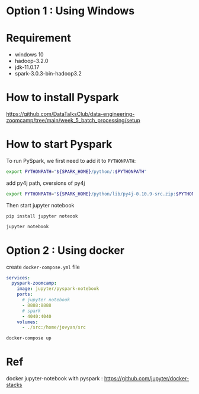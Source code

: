 # Option 1 : Using Windows
# Requirement
- windows 10
- hadoop-3.2.0
- jdk-11.0.17
- spark-3.0.3-bin-hadoop3.2

# How to install Pyspark

https://github.com/DataTalksClub/data-engineering-zoomcamp/tree/main/week_5_batch_processing/setup

# How to start Pyspark

To run PySpark, we first need to add it to `PYTHONPATH`:

```bash
export PYTHONPATH="${SPARK_HOME}/python/:$PYTHONPATH"
```

add py4j path, cversions of py4j
```bash
export PYTHONPATH="${SPARK_HOME}/python/lib/py4j-0.10.9-src.zip:$PYTHONPATH"
```

Then start jupyter notebook

```
pip install jupyter noteook
```

```bash
jupyter notebook
```

# Option 2 : Using docker

create `docker-compose.yml` file

```yml
services:
  pyspark-zoomcamp:
    image: jupyter/pyspark-notebook
    ports:
      # jupyter notebook
      - 8888:8888
      # spark
      - 4040:4040
    volumes:
      - ./src:/home/jovyan/src
```

```bash
docker-compose up
```

# Ref
docker jupyter-notebook with pyspark : https://github.com/jupyter/docker-stacks